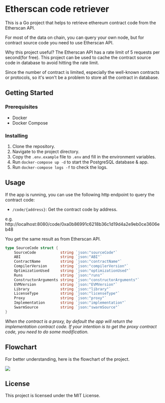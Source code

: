 # Etherscan code retriever

This is a Go project that helps to retrieve ethereum contract code from the Etherscan API.

For most of the data on chain, you can query your own node, but for contract source code you need to use Etherscan API.

Why this project useful? The Etherscan API has a rate limit of 5 requests per second(for free). This project can be used to cache the contract source code in database to avoid hitting the rate limit.

Since the number of contract is limited, especially the well-known contracts or protocols, so it's won't be a problem to store all the contract in database.

## Getting Started

### Prerequisites

- Docker
- Docker Compose

### Installing

1. Clone the repository.
2. Navigate to the project directory.
3. Copy the `.env.example` file to `.env` and fill in the environment variables.
4. Run `docker-compose up -d` to start the PostgreSQL database & app.
5. Run `docker-compose logs -f` to check the logs.

## Usage

If the app is running, you can use the following http endpoint to query the contract code:

- `/code/{address}`: Get the contract code by address.

e.g. http://localhost:8080/code/0xa0b86991c6218b36c1d19d4a2e9eb0ce3606eb48

You get the same result as from Etherscan API.

```go
type SourceCode struct {
	SourceCode           string `json:"sourceCode"`
	ABI                  string `json:"ABI"`
	ContractName         string `json:"contractName"`
	CompilerVersion      string `json:"compilerVersion"`
	OptimizationUsed     string `json:"optimizationUsed"`
	Runs                 string `json:"runs"`
	ConstructorArguments string `json:"constructorArguments"`
	EVMVersion           string `json:"EVMVersion"`
	Library              string `json:"library"`
	LicenseType          string `json:"licenseType"`
	Proxy                string `json:"proxy"`
	Implementation       string `json:"implementation"`
	SwarmSource          string `json:"swarmSource"`
}
```

*When the contract is a proxy, by default the app will return the implementation contract code. If your intention is to get the proxy contract code, you need to do some modification.*

## Flowchart

For better understanding, here is the flowchart of the project.

![](https://cdn.liushiming.cn/img/etherscan_code_retriever_flowchart.png)

## License

This project is licensed under the MIT License.